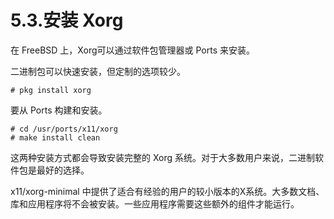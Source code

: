 # 5.3.安装 Xorg  
  
在 FreeBSD 上，Xorg可以通过软件包管理器或 Ports 来安装。  

二进制包可以快速安装，但定制的选项较少。  
  
    # pkg install xorg  
  
要从 Ports 构建和安装。  
  
    # cd /usr/ports/x11/xorg
    # make install clean  
  
这两种安装方式都会导致安装完整的 Xorg 系统。对于大多数用户来说，二进制软件包是最好的选择。  
  
x11/xorg-minimal 中提供了适合有经验的用户的较小版本的X系统。大多数文档、库和应用程序将不会被安装。一些应用程序需要这些额外的组件才能运行。  
